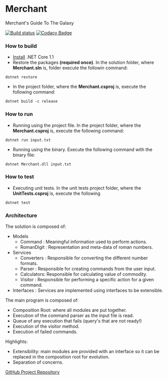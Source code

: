 # Merchant

Merchant's Guide To The Galaxy

[![Build status](https://ci.appveyor.com/api/projects/status/wvnrqn8x2bssyqgp?svg=true)](https://ci.appveyor.com/project/mstama/merchant)
[![Codacy Badge](https://api.codacy.com/project/badge/Grade/3641ac07e6a04a4f8d02a0255f05409c)](https://www.codacy.com/app/marcostamashiro/Merchant?utm_source=github.com&amp;utm_medium=referral&amp;utm_content=mstama/Merchant&amp;utm_campaign=Badge_Grade)

### How to build

* [Install](https://www.microsoft.com/net/download/core#/current) .NET Core 1.1
* Restore the packages **(required once)**. In the solution folder, where **Merchant.sln** is, folder execute the followin command:

```terminal
dotnet restore
```

* In the project folder, where the **Merchant.csproj** is, execute the following command:

```terminal
dotnet build -c release
```

### How to run

* Running using the project file. In the project folder, where the **Merchant.csproj** is, execute the following command:

```terminal
dotnet run input.txt
```

* Running using the binary. Execute the following command with the binary file:

```terminal
dotnet Merchant.dll input.txt
```

### How to test

* Executing unit tests. In the unit tests project folder, where the **UnitTests.csproj** is, execute the following

```terminal
dotnet test
```

### Architecture

The solution is composed of:

* Models
  * Command    : Meaningful information used to perform actions.
  * RomanDigit : Representation and meta-data of roman numbers.
* Services
  * Converters : Responsible for converting the different number formats.
  * Parser     : Responsible for creating commands from the user input.
  * Calculators: Responsible for calculating value of commodity.
  * Visitor    : Responsible for performing a specific action for a given command.
* Interfaces     : Services are implemented using interfaces to be extensible.

The main program is composed of:

* Composition Root: where all modules are put together.
* Execution of the command parser as the input file is read.
* Queue of any execution that fails (query's that are not ready!)
* Execution of the visitor method.
* Execution of failed commands.

Highlights:

* Extensibility: main modules are provided with an interface so it can be replaced in the composition root for evolution.
* Separation of concerns.

[GitHub Project Repository](https://github.com/mstama/Merchant)
